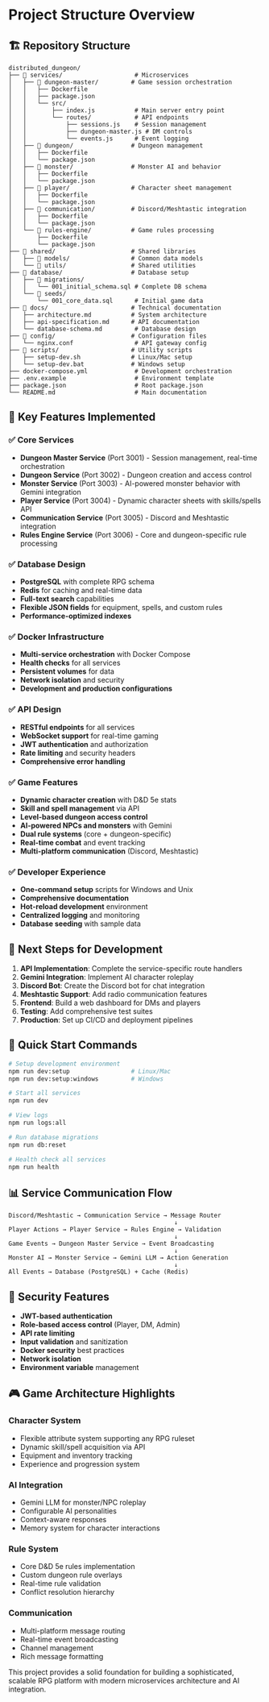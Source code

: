 # Project Structure Overview

## 🏗️ Repository Structure

```
distributed_dungeon/
├── 📁 services/                    # Microservices
│   ├── 📁 dungeon-master/         # Game session orchestration
│   │   ├── Dockerfile
│   │   ├── package.json
│   │   └── src/
│   │       ├── index.js           # Main server entry point
│   │       └── routes/            # API endpoints
│   │           ├── sessions.js    # Session management
│   │           ├── dungeon-master.js # DM controls
│   │           └── events.js      # Event logging
│   ├── 📁 dungeon/                # Dungeon management
│   │   ├── Dockerfile
│   │   └── package.json
│   ├── 📁 monster/                # Monster AI and behavior
│   │   ├── Dockerfile
│   │   └── package.json
│   ├── 📁 player/                 # Character sheet management
│   │   ├── Dockerfile
│   │   └── package.json
│   ├── 📁 communication/          # Discord/Meshtastic integration
│   │   ├── Dockerfile
│   │   └── package.json
│   └── 📁 rules-engine/           # Game rules processing
│       ├── Dockerfile
│       └── package.json
├── 📁 shared/                     # Shared libraries
│   ├── 📁 models/                 # Common data models
│   └── 📁 utils/                  # Shared utilities
├── 📁 database/                   # Database setup
│   ├── 📁 migrations/
│   │   └── 001_initial_schema.sql # Complete DB schema
│   └── 📁 seeds/
│       └── 001_core_data.sql      # Initial game data
├── 📁 docs/                       # Technical documentation
│   ├── architecture.md           # System architecture
│   ├── api-specification.md      # API documentation
│   └── database-schema.md         # Database design
├── 📁 config/                     # Configuration files
│   └── nginx.conf                 # API gateway config
├── 📁 scripts/                    # Utility scripts
│   ├── setup-dev.sh              # Linux/Mac setup
│   └── setup-dev.bat             # Windows setup
├── docker-compose.yml             # Development orchestration
├── .env.example                   # Environment template
├── package.json                   # Root package.json
└── README.md                      # Main documentation
```

## 🚀 Key Features Implemented

### ✅ Core Services
- **Dungeon Master Service** (Port 3001) - Session management, real-time orchestration
- **Dungeon Service** (Port 3002) - Dungeon creation and access control
- **Monster Service** (Port 3003) - AI-powered monster behavior with Gemini integration
- **Player Service** (Port 3004) - Dynamic character sheets with skills/spells API
- **Communication Service** (Port 3005) - Discord and Meshtastic integration
- **Rules Engine Service** (Port 3006) - Core and dungeon-specific rule processing

### ✅ Database Design
- **PostgreSQL** with complete RPG schema
- **Redis** for caching and real-time data
- **Full-text search** capabilities
- **Flexible JSON fields** for equipment, spells, and custom rules
- **Performance-optimized indexes**

### ✅ Docker Infrastructure
- **Multi-service orchestration** with Docker Compose
- **Health checks** for all services
- **Persistent volumes** for data
- **Network isolation** and security
- **Development and production configurations**

### ✅ API Design
- **RESTful endpoints** for all services
- **WebSocket support** for real-time gaming
- **JWT authentication** and authorization
- **Rate limiting** and security headers
- **Comprehensive error handling**

### ✅ Game Features
- **Dynamic character creation** with D&D 5e stats
- **Skill and spell management** via API
- **Level-based dungeon access control**
- **AI-powered NPCs and monsters** with Gemini
- **Dual rule systems** (core + dungeon-specific)
- **Real-time combat** and event tracking
- **Multi-platform communication** (Discord, Meshtastic)

### ✅ Developer Experience
- **One-command setup** scripts for Windows and Unix
- **Comprehensive documentation**
- **Hot-reload development** environment
- **Centralized logging** and monitoring
- **Database seeding** with sample data

## 🎯 Next Steps for Development

1. **API Implementation**: Complete the service-specific route handlers
2. **Gemini Integration**: Implement AI character roleplay
3. **Discord Bot**: Create the Discord bot for chat integration
4. **Meshtastic Support**: Add radio communication features
5. **Frontend**: Build a web dashboard for DMs and players
6. **Testing**: Add comprehensive test suites
7. **Production**: Set up CI/CD and deployment pipelines

## 🔧 Quick Start Commands

```bash
# Setup development environment
npm run dev:setup                 # Linux/Mac
npm run dev:setup:windows         # Windows

# Start all services
npm run dev

# View logs
npm run logs:all

# Run database migrations
npm run db:reset

# Health check all services
npm run health
```

## 📊 Service Communication Flow

```
Discord/Meshtastic → Communication Service → Message Router
                                              ↓
Player Actions → Player Service → Rules Engine → Validation
                                              ↓
Game Events → Dungeon Master Service → Event Broadcasting
                                              ↓
Monster AI → Monster Service → Gemini LLM → Action Generation
                                              ↓
All Events → Database (PostgreSQL) + Cache (Redis)
```

## 🔐 Security Features

- **JWT-based authentication**
- **Role-based access control** (Player, DM, Admin)
- **API rate limiting**
- **Input validation** and sanitization
- **Docker security** best practices
- **Network isolation**
- **Environment variable** management

## 🎮 Game Architecture Highlights

### Character System
- Flexible attribute system supporting any RPG ruleset
- Dynamic skill/spell acquisition via API
- Equipment and inventory tracking
- Experience and progression system

### AI Integration
- Gemini LLM for monster/NPC roleplay
- Configurable AI personalities
- Context-aware responses
- Memory system for character interactions

### Rule System
- Core D&D 5e rules implementation
- Custom dungeon rule overlays
- Real-time rule validation
- Conflict resolution hierarchy

### Communication
- Multi-platform message routing
- Real-time event broadcasting
- Channel management
- Rich message formatting

This project provides a solid foundation for building a sophisticated, scalable RPG platform with modern microservices architecture and AI integration.